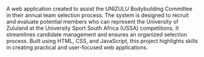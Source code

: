 A web application created to assist the UNIZULU Bodybuilding Committee in their annual team selection process. The system is designed to recruit and evaluate potential members who can represent the University of Zululand at the University Sport South Africa (USSA) competitions. It streamlines candidate management and ensures an organized selection process. Built using HTML, CSS, and JavaScript, this project highlights skills in creating practical and user-focused web applications.
